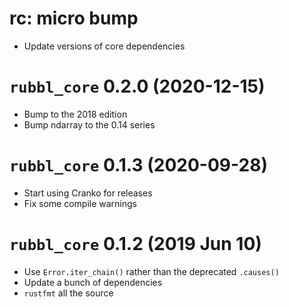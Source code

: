 # rc: micro bump

- Update versions of core dependencies


# `rubbl_core` 0.2.0 (2020-12-15)

- Bump to the 2018 edition
- Bump ndarray to the 0.14 series


# `rubbl_core` 0.1.3 (2020-09-28)

- Start using Cranko for releases
- Fix some compile warnings


# `rubbl_core` 0.1.2 (2019 Jun 10)

- Use `Error.iter_chain()` rather than the deprecated `.causes()`
- Update a bunch of dependencies
- `rustfmt` all the source
